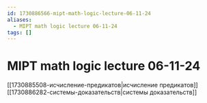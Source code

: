 ```yaml
---
id: 1730886566-mipt-math-logic-lecture-06-11-24
aliases:
  - MIPT math logic lecture 06-11-24
tags: []
---
```


# MIPT math logic lecture 06-11-24
[[1730885508-исчисление-предикатов|исчисление предикатов]]
[[1730886282-системы-доказательств|системы доказательств]]

